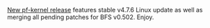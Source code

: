 [New pf-kernel
release](https://pf.natalenko.name/sources/4.7/patch-4.7-pf6.xz) features
stable v4.7.6 Linux update as well as merging all pending patches for BFS
v0.502. Enjoy.

